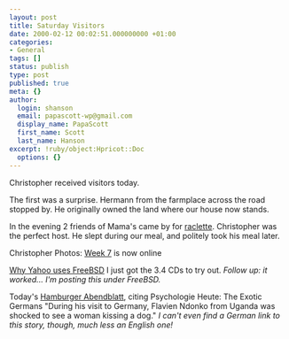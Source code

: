 ```yaml
---
layout: post
title: Saturday Visitors
date: 2000-02-12 00:02:51.000000000 +01:00
categories:
- General
tags: []
status: publish
type: post
published: true
meta: {}
author:
  login: shanson
  email: papascott-wp@gmail.com
  display_name: PapaScott
  first_name: Scott
  last_name: Hanson
excerpt: !ruby/object:Hpricot::Doc
  options: {}
---
```

<p>Christopher received visitors today.</p>
<p>The first was a surprise. Hermann from the farmplace across the road stopped by. He originally owned the land where our house now stands. </p>
<p>In the evening 2 friends of Mama's came by for <a href="http://shanson.editthispage.com/1999/12/24#raclette">raclette</a>. Christopher was the perfect host. He slept during our meal, and politely took his meal later.</p>
<p>Christopher Photos: <a href="http://albums.photopoint.com/j/AlbumIndex?u=185392&a=1816050">Week 7</a> is now online</p>
<p><a href="http://www.geocities.com/SiliconValley/Bay/6986/yahoobsd.htm">Why Yahoo uses FreeBSD</a> I just got the 3.4 CDs to try out. <i>Follow up: it worked... I'm posting this under FreeBSD.</i></p>
<p>Today's <a href="http://www.abendblatt.de">Hamburger Abendblatt</a>, citing Psychologie Heute: The Exotic Germans "During his visit to Germany, Flavien Ndonko from Uganda was shocked to see a woman kissing a dog." <i>I can't even find a German link to this story, though, much less an English one!</i></p>
